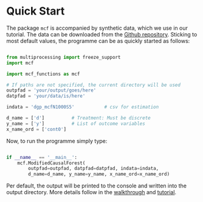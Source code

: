 # Quick Start

The package `mcf` is accompanied by synthetic data, which we  use in our tutorial. The data can be downloaded from the [Github repository](https://github.com/MCFpy/mcf/tree/main/data). Sticking to most default values, the programme can be as quickly started as follows:

```python

from multiprocessing import freeze_support
import mcf 

import mcf_functions as mcf

# If paths are not specified, the current directory will be used
outpfad = 'your/output/goes/here'
datpfad = 'your/data/is/here'

indata = 'dgp_mcfN1000S5'           # csv for estimation

d_name = ['d']          # Treatment: Must be discrete 
y_name = ['y']          # List of outcome variables 
x_name_ord = ['cont0']
```

Now, to run the programme simply type:

```python 

if __name__ == '__main__':
    mcf.ModifiedCausalForest(
        outpfad=outpfad, datpfad=datpfad, indata=indata,
        d_name=d_name, y_name=y_name, x_name_ord=x_name_ord)

```
Per default, the output will be printed to the console and written into the output directory. More details follow in the [walkthrough](./part_i.md) and [tutorial](./tutorial_1.md).
